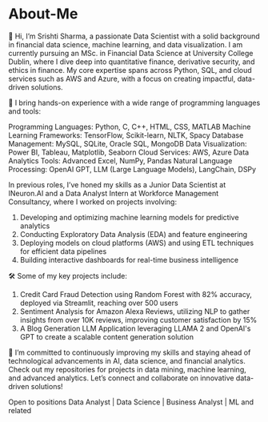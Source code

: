 # About-Me

👋 Hi, I’m Srishti Sharma, a passionate Data Scientist with a solid background in financial data science, machine learning, and data visualization. I am currently pursuing an MSc. in Financial Data Science at University College Dublin, where I dive deep into quantitative finance, derivative security, and ethics in finance. My core expertise spans across Python, SQL, and cloud services such as AWS and Azure, with a focus on creating impactful, data-driven solutions.

🚀 I bring hands-on experience with a wide range of programming languages and tools:

Programming Languages: Python, C, C++, HTML, CSS, MATLAB
Machine Learning Frameworks: TensorFlow, Scikit-learn, NLTK, Spacy
Database Management: MySQL, SQLite, Oracle SQL, MongoDB
Data Visualization: Power BI, Tableau, Matplotlib, Seaborn
Cloud Services: AWS, Azure
Data Analytics Tools: Advanced Excel, NumPy, Pandas
Natural Language Processing: OpenAI GPT, LLM (Large Language Models), LangChain, DSPy

In previous roles, I’ve honed my skills as a Junior Data Scientist at INeuron.AI and a Data Analyst Intern at Workforce Management Consultancy, where I worked on projects involving:

1. Developing and optimizing machine learning models for predictive analytics
2. Conducting Exploratory Data Analysis (EDA) and feature engineering
3. Deploying models on cloud platforms (AWS) and using ETL techniques for efficient data pipelines
4. Building interactive dashboards for real-time business intelligence

🛠 Some of my key projects include:

1. Credit Card Fraud Detection using Random Forest with 82% accuracy, deployed via Streamlit, reaching over 500 users
2. Sentiment Analysis for Amazon Alexa Reviews, utilizing NLP to gather insights from over 10K reviews, improving customer satisfaction by 15%
3. A Blog Generation LLM Application leveraging LLAMA 2 and OpenAI's GPT to create a scalable content generation solution

🌟 I’m committed to continuously improving my skills and staying ahead of technological advancements in AI, data science, and financial analytics. Check out my repositories for projects in data mining, machine learning, and advanced analytics. Let’s connect and collaborate on innovative data-driven solutions!

Open to positions Data Analyst | Data Science | Business Analyst | ML and related
